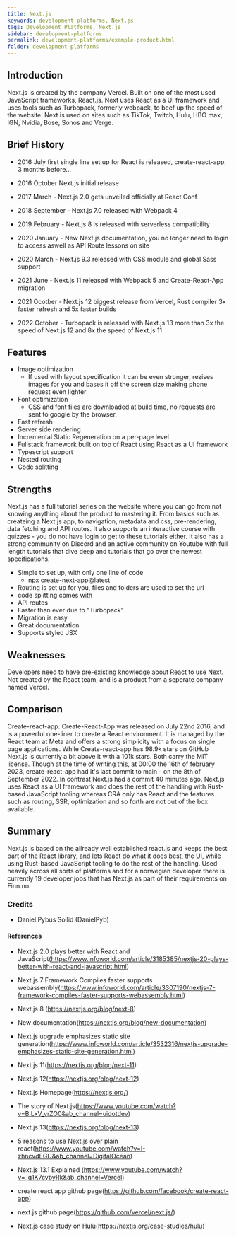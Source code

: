 ```yaml
---
title: Next.js
keywords: development platforms, Next.js
tags: Development Platforms, Next.js
sidebar: development-platforms
permalink: development-platforms/example-product.html
folder: development-platforms
---
```


## Introduction

Next.js is created by the company Vercel. Built on one of the most used JavaScript frameworks, React.js. Next uses React as a UI framework and uses tools such as Turbopack, formerly webpack, to beef up the speed of the website. Next is used on sites such as TikTok, Twitch, Hulu, HBO max, IGN, Nvidia, Bose, Sonos and Verge.

## Brief History

- 2016 July first single line set up for React is released, create-react-app, 3 months before...

- 2016 October Next.js initial release
- 2017 March - Next.js 2.0 gets unveiled officially at React Conf
- 2018 September - Next.js 7.0 released with Webpack 4
- 2019 February - Next.js 8 is released with serverless compatibility
- 2020 January - New Next.js documentation, you no longer need to login to access aswell as API Route lessons on site
- 2020 March - Next.js 9.3 released with CSS module and global Sass support
- 2021 June - Next.js 11 released with Webpack 5 and Create-React-App migration
- 2021 Ocotber - Next.js 12 biggest release from Vercel, Rust compiler 3x faster refresh and 5x faster builds
- 2022 October - Turbopack is released with Next.js 13 more than 3x the speed of Next.js 12 and 8x the speed of Next.js 11

## Features

- Image optimization
  - If used with layout specification it can be even stronger, rezises images for you and bases it off the screen size making phone request even lighter
- Font optimization
  - CSS and font files are downloaded at build time, no requests are sent to google by the browser.
- Fast refresh
- Server side rendering
- Incremental Static Regeneration on a per-page level
- Fullstack framework built on top of React using React as a UI framework
- Typescript support
- Nested routing
- Code splitting

## Strengths

Next.js has a full tutorial series on the website where you can go from not knowing anything about the product to mastering it. From basics such as createing a Next.js app, to navigation, metadata and css, pre-rendering, data fetching and API routes. It also supports an interactive course with quizzes - you do not have login to get to these tutorials either.
It also has a strong community on Discord and an active community on Youtube with full length tutorials that dive deep and tutorials that go over the newest specifications.

- Simple to set up, with only one line of code
  - npx create-next-app@latest
- Routing is set up for you, files and folders are used to set the url
- code splitting comes with
- API routes
- Faster than ever due to "Turbopack"
- Migration is easy
- Great documentation
- Supports styled JSX

## Weaknesses

Developers need to have pre-existing knowledge about React to use Next.
Not created by the React team, and is a product from a seperate company named Vercel.

## Comparison

Create-react-app. Create-React-App was released on July 22nd 2016, and is a powerful one-liner to create a React environment. It is managed by the React team at Meta and offers a strong simplicity with a focus on single page applications. While Create-react-app has 98.9k stars on GitHub Next.js is currently a bit above it with a 101k stars. Both carry the MIT license. Though at the time of writing this, at 00:00 the 16th of february 2023, create-react-app had it's last commit to main - on the 8th of September 2022. In contrast Next.js had a commit 40 minutes ago.
Next.js uses React as a UI framework and does the rest of the handling with Rust-based JavaScript tooling whereas CRA only has React and the features such as routing, SSR, optimization and so forth are not out of the box available.

## Summary

Next.js is based on the allready well established react.js and keeps the best part of the React library, and lets React do what it does best, the UI, while using Rust-based JavaScript tooling to do the rest of the handling. Used heavily across all sorts of platforms and for a norwegian developer there is currently 19 developer jobs that has Next.js as part of their requirements on Finn.no.

### Credits

- Daniel Pybus Sollid (DanielPyb)

#### References

- Next.js 2.0 plays better with React and JavaScript(https://www.infoworld.com/article/3185385/nextjs-20-plays-better-with-react-and-javascript.html)
- Next.js 7 Framework Compiles faster supports webassembly(https://www.infoworld.com/article/3307190/nextjs-7-framework-compiles-faster-supports-webassembly.html)
- Next.js 8 (https://nextjs.org/blog/next-8)
- New documentation(https://nextjs.org/blog/new-documentation)
- Next.js upgrade emphasizes static site generation(https://www.infoworld.com/article/3532316/nextjs-upgrade-emphasizes-static-site-generation.html)
- Next.js 11(https://nextjs.org/blog/next-11)
- Next.js 12(https://nextjs.org/blog/next-12)
- Next.js Homepage(https://nextjs.org/)
- The story of Next.js(https://www.youtube.com/watch?v=BILxV_vrZO0&ab_channel=uidotdev)
- Next.js 13(https://nextjs.org/blog/next-13)

- 5 reasons to use Next.js over plain react(https://www.youtube.com/watch?v=I-zhncvdEGU&ab_channel=DigitalOcean)
- Next.js 13.1 Explained (https://www.youtube.com/watch?v=_q1K7cybyRk&ab_channel=Vercel)

- create react app github page(https://github.com/facebook/create-react-app)
- next.js github page(https://github.com/vercel/next.js/)

- Next.js case study on Hulu(https://nextjs.org/case-studies/hulu)
